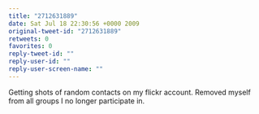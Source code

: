 ```yaml
---
title: "2712631889"
date: Sat Jul 18 22:30:56 +0000 2009
original-tweet-id: "2712631889"
retweets: 0
favorites: 0
reply-tweet-id: ""
reply-user-id: ""
reply-user-screen-name: ""
---
```

Getting shots of random contacts on my flickr account. Removed myself from all groups I no longer participate in.
